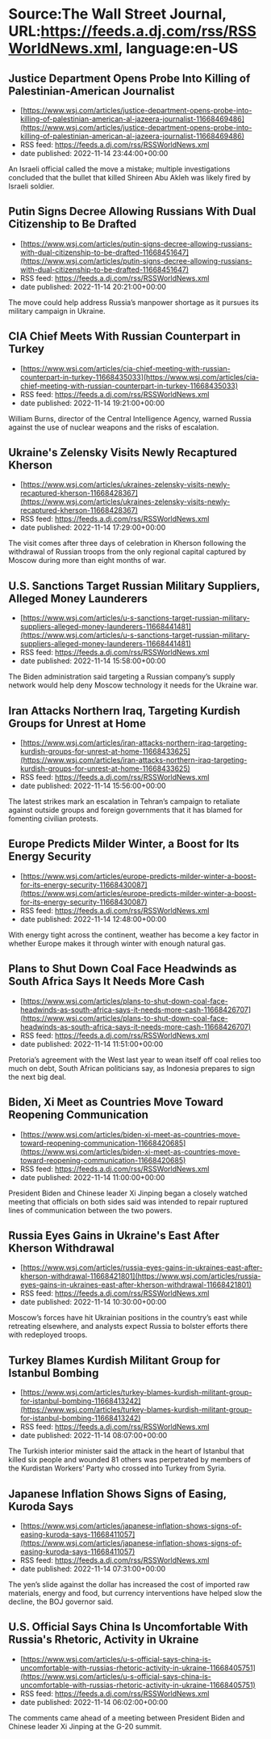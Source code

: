 # Source:The Wall Street Journal, URL:https://feeds.a.dj.com/rss/RSSWorldNews.xml, language:en-US

## Justice Department Opens Probe Into Killing of Palestinian-American Journalist
 - [https://www.wsj.com/articles/justice-department-opens-probe-into-killing-of-palestinian-american-al-jazeera-journalist-11668469486](https://www.wsj.com/articles/justice-department-opens-probe-into-killing-of-palestinian-american-al-jazeera-journalist-11668469486)
 - RSS feed: https://feeds.a.dj.com/rss/RSSWorldNews.xml
 - date published: 2022-11-14 23:44:00+00:00

An Israeli official called the move a mistake; multiple investigations concluded that the bullet that killed Shireen Abu Akleh was likely fired by Israeli soldier.

## Putin Signs Decree Allowing Russians With Dual Citizenship to Be Drafted
 - [https://www.wsj.com/articles/putin-signs-decree-allowing-russians-with-dual-citizenship-to-be-drafted-11668451647](https://www.wsj.com/articles/putin-signs-decree-allowing-russians-with-dual-citizenship-to-be-drafted-11668451647)
 - RSS feed: https://feeds.a.dj.com/rss/RSSWorldNews.xml
 - date published: 2022-11-14 20:21:00+00:00

The move could help address Russia’s manpower shortage as it pursues its military campaign in Ukraine.

## CIA Chief Meets With Russian Counterpart in Turkey
 - [https://www.wsj.com/articles/cia-chief-meeting-with-russian-counterpart-in-turkey-11668435033](https://www.wsj.com/articles/cia-chief-meeting-with-russian-counterpart-in-turkey-11668435033)
 - RSS feed: https://feeds.a.dj.com/rss/RSSWorldNews.xml
 - date published: 2022-11-14 19:21:00+00:00

William Burns, director of the Central Intelligence Agency, warned Russia against the use of nuclear weapons and the risks of escalation.

## Ukraine's Zelensky Visits Newly Recaptured Kherson
 - [https://www.wsj.com/articles/ukraines-zelensky-visits-newly-recaptured-kherson-11668428367](https://www.wsj.com/articles/ukraines-zelensky-visits-newly-recaptured-kherson-11668428367)
 - RSS feed: https://feeds.a.dj.com/rss/RSSWorldNews.xml
 - date published: 2022-11-14 17:29:00+00:00

The visit comes after three days of celebration in Kherson following the withdrawal of Russian troops from the only regional capital captured by Moscow during more than eight months of war.

## U.S. Sanctions Target Russian Military Suppliers, Alleged Money Launderers
 - [https://www.wsj.com/articles/u-s-sanctions-target-russian-military-suppliers-alleged-money-launderers-11668441481](https://www.wsj.com/articles/u-s-sanctions-target-russian-military-suppliers-alleged-money-launderers-11668441481)
 - RSS feed: https://feeds.a.dj.com/rss/RSSWorldNews.xml
 - date published: 2022-11-14 15:58:00+00:00

The Biden administration said targeting a Russian company’s supply network would help deny Moscow technology it needs for the Ukraine war.

## Iran Attacks Northern Iraq, Targeting Kurdish Groups for Unrest at Home
 - [https://www.wsj.com/articles/iran-attacks-northern-iraq-targeting-kurdish-groups-for-unrest-at-home-11668433625](https://www.wsj.com/articles/iran-attacks-northern-iraq-targeting-kurdish-groups-for-unrest-at-home-11668433625)
 - RSS feed: https://feeds.a.dj.com/rss/RSSWorldNews.xml
 - date published: 2022-11-14 15:56:00+00:00

The latest strikes mark an escalation in Tehran’s campaign to retaliate against outside groups and foreign governments that it has blamed for fomenting civilian protests.

## Europe Predicts Milder Winter, a Boost for Its Energy Security
 - [https://www.wsj.com/articles/europe-predicts-milder-winter-a-boost-for-its-energy-security-11668430087](https://www.wsj.com/articles/europe-predicts-milder-winter-a-boost-for-its-energy-security-11668430087)
 - RSS feed: https://feeds.a.dj.com/rss/RSSWorldNews.xml
 - date published: 2022-11-14 12:48:00+00:00

With energy tight across the continent, weather has become a key factor in whether Europe makes it through winter with enough natural gas.

## Plans to Shut Down Coal Face Headwinds as South Africa Says It Needs More Cash
 - [https://www.wsj.com/articles/plans-to-shut-down-coal-face-headwinds-as-south-africa-says-it-needs-more-cash-11668426707](https://www.wsj.com/articles/plans-to-shut-down-coal-face-headwinds-as-south-africa-says-it-needs-more-cash-11668426707)
 - RSS feed: https://feeds.a.dj.com/rss/RSSWorldNews.xml
 - date published: 2022-11-14 11:51:00+00:00

Pretoria’s agreement with the West last year to wean itself off coal relies too much on debt, South African politicians say, as Indonesia prepares to sign the next big deal.

## Biden, Xi Meet as Countries Move Toward Reopening Communication
 - [https://www.wsj.com/articles/biden-xi-meet-as-countries-move-toward-reopening-communication-11668420685](https://www.wsj.com/articles/biden-xi-meet-as-countries-move-toward-reopening-communication-11668420685)
 - RSS feed: https://feeds.a.dj.com/rss/RSSWorldNews.xml
 - date published: 2022-11-14 11:00:00+00:00

President Biden and Chinese leader Xi Jinping began a closely watched meeting that officials on both sides said was intended to repair ruptured lines of communication between the two powers.

## Russia Eyes Gains in Ukraine's East After Kherson Withdrawal
 - [https://www.wsj.com/articles/russia-eyes-gains-in-ukraines-east-after-kherson-withdrawal-11668421801](https://www.wsj.com/articles/russia-eyes-gains-in-ukraines-east-after-kherson-withdrawal-11668421801)
 - RSS feed: https://feeds.a.dj.com/rss/RSSWorldNews.xml
 - date published: 2022-11-14 10:30:00+00:00

Moscow’s forces have hit Ukrainian positions in the country’s east while retreating elsewhere, and analysts expect Russia to bolster efforts there with redeployed troops.

## Turkey Blames Kurdish Militant Group for Istanbul Bombing
 - [https://www.wsj.com/articles/turkey-blames-kurdish-militant-group-for-istanbul-bombing-11668413242](https://www.wsj.com/articles/turkey-blames-kurdish-militant-group-for-istanbul-bombing-11668413242)
 - RSS feed: https://feeds.a.dj.com/rss/RSSWorldNews.xml
 - date published: 2022-11-14 08:07:00+00:00

The Turkish interior minister said the attack in the heart of Istanbul that killed six people and wounded 81 others was perpetrated by members of the Kurdistan Workers’ Party who crossed into Turkey from Syria.

## Japanese Inflation Shows Signs of Easing, Kuroda Says
 - [https://www.wsj.com/articles/japanese-inflation-shows-signs-of-easing-kuroda-says-11668411057](https://www.wsj.com/articles/japanese-inflation-shows-signs-of-easing-kuroda-says-11668411057)
 - RSS feed: https://feeds.a.dj.com/rss/RSSWorldNews.xml
 - date published: 2022-11-14 07:31:00+00:00

The yen’s slide against the dollar has increased the cost of imported raw materials, energy and food, but currency interventions have helped slow the decline, the BOJ governor said.

## U.S. Official Says China Is Uncomfortable With Russia's Rhetoric, Activity in Ukraine
 - [https://www.wsj.com/articles/u-s-official-says-china-is-uncomfortable-with-russias-rhetoric-activity-in-ukraine-11668405751](https://www.wsj.com/articles/u-s-official-says-china-is-uncomfortable-with-russias-rhetoric-activity-in-ukraine-11668405751)
 - RSS feed: https://feeds.a.dj.com/rss/RSSWorldNews.xml
 - date published: 2022-11-14 06:02:00+00:00

The comments came ahead of a meeting between President Biden and Chinese leader Xi Jinping at the G-20 summit.

